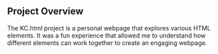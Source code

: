 ## Project Overview

The KC.html project is a personal webpage that explores various HTML elements. 
It was a fun experience that allowed me to understand how different elements can work together to create an engaging webpage.
